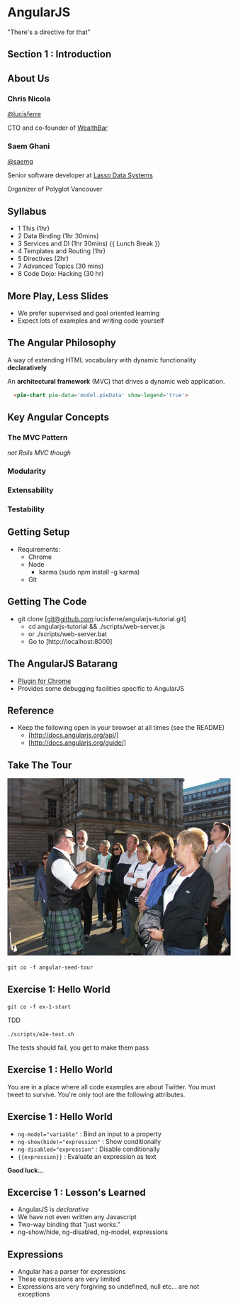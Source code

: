 # AngularJS

"There's a directive for that"



## Section 1 : Introduction


## About Us

### Chris Nicola

[@lucisferre](http://twitter.com/lucisferre)

CTO and co-founder of [WealthBar](http://wealthbar.com)

### Saem Ghani

[@saemg](http://twitter.com/saemg)

Senior software developer at [Lasso Data Systems](http://lassocrm.com)

Organizer of Polyglot Vancouver


## Syllabus

- 1 This (1hr)
- 2 Data Binding (1hr 30mins)
- 3 Services and DI (1hr 30mins)
{{ Lunch Break }}
- 4 Templates and Routing (1hr)
- 5 Directives (2hr)
- 7 Advanced Topics (30 mins)
- 8 Code Dojo: Hacking (30 hr)


## More Play, Less Slides

- We prefer supervised and goal oriented learning
- Expect lots of examples and writing code yourself


## The Angular Philosophy

A way of extending HTML vocabulary with dynamic functionality **declaratively**

An **architectural framework** (MVC) that drives a dynamic web application.

```html
  <pie-chart pie-data='model.pieData' show-legend='true'>
```


## Key Angular Concepts

### The MVC Pattern
_not Rails MVC though_
### Modularity
### Extensability
### Testability


## Getting Setup

- Requirements:
  - Chrome
  - Node
    - karma (sudo npm install -g karma)
  - Git


## Getting The Code
- git clone [git@github.com:lucisferre/angularjs-tutorial.git]
  - cd angularjs-tutorial && ./scripts/web-server.js
  - or ./scripts/web-server.bat
  - Go to [http://localhost:8000]


## The AngularJS Batarang
- [Plugin for Chrome](https://chrome.google.com/webstore/detail/angularjs-batarang/ighdmehidhipcmcojjgiloacoafjmpfk?hl=en)
- Provides some debugging facilities specific to AngularJS


## Reference
- Keep the following open in your browser at all times (see the README)
  - [http://docs.angularjs.org/api/]
  - [http://docs.angularjs.org/guide/]


## Take The Tour

<img src="assets/tourguide.jpg" height="400">

`git co -f angular-seed-tour`


## Exercise 1: Hello World

`git co -f ex-1-start`

TDD

`./scripts/e2e-test.sh`

The tests should fail, you get to make them pass


## Exercise 1 : Hello World

You are in a place where all code examples are about Twitter.
You must tweet to survive. You're only tool are the following attributes.


## Exercise 1 : Hello World

- `ng-model="variable"` : Bind an input to a property
- `ng-show(hide)="expression"` : Show conditionally
- `ng-disabled="expression"` : Disable conditionally
- `{{expression}}` : Evaluate an expression as text

__Good luck...__


## Excercise 1 : Lesson's Learned

- AngularJS is _declarative_
- We have not even written any Javascript
- Two-way binding that "just works."
- ng-show/hide, ng-disabled, ng-model, expressions


## Expressions

- Angular has a parser for expressions
- These expressions are very limited
- Expressions are very forgiving so undefined, null etc... are not exceptions

